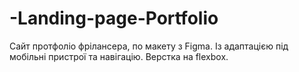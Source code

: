 # -Landing-page-Portfolio
Сайт протфоліо фрілансера, по макету з Figma. Із адаптацією під мобільні пристрої та навігацію. Верстка на flexbox.

